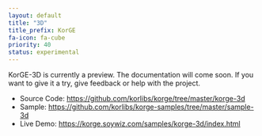```yaml
---
layout: default
title: "3D"
title_prefix: KorGE
fa-icon: fa-cube
priority: 40
status: experimental
---
```


KorGE-3D is currently a preview. The documentation will come soon.
If you want to give it a try, give feedback or help with the project.

* Source Code: <https://github.com/korlibs/korge/tree/master/korge-3d>
* Sample: <https://github.com/korlibs/korge-samples/tree/master/sample-3d>
* Live Demo: <https://korge.soywiz.com/samples/korge-3d/index.html>
